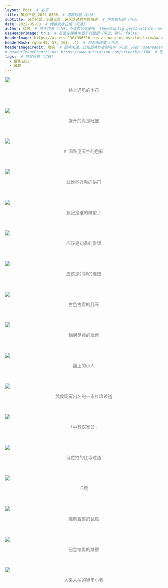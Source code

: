 ```yaml
---
layout: Post  # 必须
title: 摄影日记_2022_0508  # 博客标题（必须）
subtitle: 记录风景，记录光影，记录活过的生命痕迹  # 博客副标题（可选）
date: 2022-05-08  # 博客发表日期（可选）
author: 烂笑  # 博客作者（可选，不填的话会使用 `themeConfig.personalInfo.name`）
useHeaderImage: true  # 是否在博客中显示封面图（可选，默认：false）
headerImage: https://assets-1304086516.cos.ap-nanjing.myqcloud.com/wuhouci/JPEG/DSC_8258.jpg  # 博客封面图（必须，即使上一项选了 false，因为图片也需要在首页显示）
headerMask: rgba(40, 57, 101, .4)  # 封面图遮罩（可选）
headerImageCredit: 烂笑  # 图片来源，比如图片作者的名字（可选，只在 "useHeaderImage: true" 时有效）
# headerImageCreditLink: https://www.artstation.com/artwork/nLY0K  # 图片来源的链接（可选，只在 "useHeaderImage: true" 时有效）
tags:  # 博客标签（可选）
  - 摄影日记
  - 成都
---
```

<img src="https://assets-1304086516.cos.ap-nanjing.myqcloud.com/wuhouci/JPEG/DSC_8156.jpg" style="max-height:75vh"/>
<p align="center" style="color:grey">路上遇见的小花</p> <br/><br/>  

<img src="https://assets-1304086516.cos.ap-nanjing.myqcloud.com/wuhouci/JPEG/DSC_8209.jpg" style="max-height:75vh"/>
<p align="center" style="color:grey">盛开的真是旺盛</p> <br/><br/>  

<img src="https://assets-1304086516.cos.ap-nanjing.myqcloud.com/wuhouci/JPEG/DSC_8222.jpg" style="max-height:75vh"/>
<p align="center" style="color:grey">叶间瞥见天空的色彩</p><br/><br/>  

<img src="https://assets-1304086516.cos.ap-nanjing.myqcloud.com/wuhouci/JPEG/DSC_8223.jpg" style="max-height:75vh"/>
<p align="center" style="color:grey">武侯祠好看的拱门</p><br/><br/>  

<img src="https://assets-1304086516.cos.ap-nanjing.myqcloud.com/wuhouci/JPEG/DSC_8227.jpg" style="max-height:75vh"/>
<p align="center" style="color:grey">忘记是谁的雕塑了</p><br/><br/>  

<img src="https://assets-1304086516.cos.ap-nanjing.myqcloud.com/wuhouci/JPEG/DSC_8232.jpg" style="max-height:75vh"/>
<p align="center" style="color:grey">应该是刘备的雕塑</p><br/><br/>  

<img src="https://assets-1304086516.cos.ap-nanjing.myqcloud.com/wuhouci/JPEG/DSC_8233.jpg" style="max-height:75vh"/>
<p align="center" style="color:grey">应该是刘禅的雕塑</p><br/><br/>  

<img src="https://assets-1304086516.cos.ap-nanjing.myqcloud.com/wuhouci/JPEG/DSC_8235.jpg" style="max-height:75vh"/>
<p align="center" style="color:grey">古色古香的灯笼</p><br/><br/>  

<img src="https://assets-1304086516.cos.ap-nanjing.myqcloud.com/wuhouci/JPEG/DSC_8240.jpg" style="max-height:75vh"/>
<p align="center" style="color:grey">鞠躬尽瘁的武侯</p><br/><br/>  

<img src="https://assets-1304086516.cos.ap-nanjing.myqcloud.com/wuhouci/JPEG/DSC_8246.jpg" style="max-height:75vh"/>
<p align="center" style="color:grey">鼎上的小人</p><br/><br/>  

<img src="https://assets-1304086516.cos.ap-nanjing.myqcloud.com/wuhouci/JPEG/DSC_8252.jpg" style="max-height:75vh"/>
<p align="center" style="color:grey">武侯祠蛮出名的一条红墙过道</p><br/><br/>  

<img src="https://assets-1304086516.cos.ap-nanjing.myqcloud.com/wuhouci/JPEG/DSC_8258.jpg" style="max-height:75vh"/>
<p align="center" style="color:grey">「中有汉家云」</p><br/><br/>  

<img src="https://assets-1304086516.cos.ap-nanjing.myqcloud.com/wuhouci/JPEG/DSC_8264.jpg" style="max-height:75vh"/>
<p align="center" style="color:grey">低位拍的红墙过道</p><br/><br/>  

<img src="https://assets-1304086516.cos.ap-nanjing.myqcloud.com/wuhouci/JPEG/DSC_8275.jpg" style="max-height:75vh"/>
<p align="center" style="color:grey">旧居</p><br/><br/>   

<img src="https://assets-1304086516.cos.ap-nanjing.myqcloud.com/wuhouci/JPEG/DSC_8277.jpg" style="max-height:75vh"/>
<p align="center" style="color:grey">雕刻着兽的瓦檐</p><br/><br/>  

<img src="https://assets-1304086516.cos.ap-nanjing.myqcloud.com/wuhouci/JPEG/DSC_8280.jpg" style="max-height:75vh"/>
<p align="center" style="color:grey">纪念馆里的雕塑</p><br/><br/>   

<img src="https://assets-1304086516.cos.ap-nanjing.myqcloud.com/wuhouci/JPEG/DSC_8282.jpg" style="max-height:75vh"/>
<p align="center" style="color:grey">人来人往的锦里小巷</p><br/><br/>  
